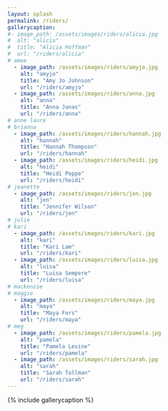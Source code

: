```yaml
---
layout: splash
permalink: /riders/
gallerycaption:
#- image_path: /assets/images/riders/alicia.jpg
#  alt: "alicia"
#  title: "Alicia Hoffman"
#  url: "/riders/alicia"
# amee
  - image_path: /assets/images/riders/amyjo.jpg
    alt: "amyjo"
    title: "Amy Jo Johnson"
    url: "/riders/amyjo"
  - image_path: /assets/images/riders/anna.jpg
    alt: "anna"
    title: "Anna Janas"
    url: "/riders/anna"
# anne laure
# brianna
  - image_path: /assets/images/riders/hannah.jpg
    alt: "hannah"
    title: "Hannah Thompson"
    url: "/riders/hannah"
  - image_path: /assets/images/riders/heidi.jpg
    alt: "heidi"
    title: "Heidi Poppe"
    url: "/riders/heidi"
# jeanette
  - image_path: /assets/images/riders/jen.jpg
    alt: "jen"
    title: "Jennifer Wilson"
    url: "/riders/jen"
# julie
# kari
  - image_path: /assets/images/riders/kari.jpg
    alt: "kari"
    title: "Kari Lam"
    url: "/riders/kari"
  - image_path: /assets/images/riders/luisa.jpg
    alt: "luisa"
    title: "Luisa Sempere"
    url: "/riders/luisa"
# mackenzie
# maggie
  - image_path: /assets/images/riders/maya.jpg
    alt: "maya"
    title: "Maya Fors"
    url: "/riders/maya"
# meg
  - image_path: /assets/images/riders/pamela.jpg
    alt: "pamela"
    title: "Pamela Levine"
    url: "/riders/pamela"
  - image_path: /assets/images/riders/sarah.jpg
    alt: "sarah"
    title: "Sarah Tollman"
    url: "/riders/sarah"
---
```


{% include gallerycaption %}
